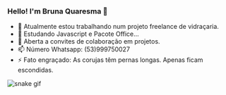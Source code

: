 ### Hello! I'm Bruna Quaresma 👋

- 🔭 Atualmente estou trabalhando num projeto freelance de vidraçaria.
- 🌱 Estudando Javascript e Pacote Office...
- 👯 Aberta a convites de colaboração em projetos.
- 📫 Número Whatsapp: (53)999750027
- ⚡ Fato engraçado: As corujas têm pernas longas. Apenas ficam escondidas.


![snake gif](https://github.com/SEU_USUARIO/SEU_REPOSITORIO/blob/output/github-contribution-grid-snake.svg)
